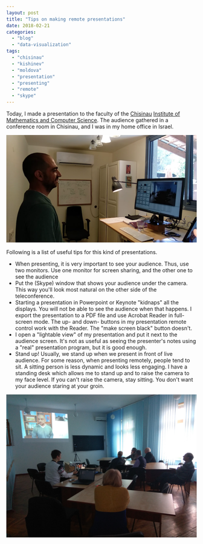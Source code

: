 ```yaml
---
layout: post
title: "Tips on making remote presentations"
date: 2018-02-21
categories: 
  - "blog"
  - "data-visualization"
tags: 
  - "chisinau"
  - "kishinev"
  - "moldova"
  - "presentation"
  - "presenting"
  - "remote"
  - "skype"
---
```


Today, I made a presentation to the faculty of the [Chisinau](http://www.math.md/en/) [Institute of Mathematics and Computer Science](http://www.math.md/en/). The audience gathered in a conference room in Chisinau, and I was in my home office in Israel.

![Me presenting in front of the computer](/assets/images/2018/02/presenting_over_skype.png)

Following is a list of useful tips for this kind of presentations.

- When presenting, it is very important to see your audience. Thus, use two monitors. Use one monitor for screen sharing, and the other one to see the audience
- Put the (Skype) window that shows your audience under the camera. This way you'll look most natural on the other side of the teleconference.
- Starting a presentation in Powerpoint or Keynote "kidnaps" all the displays. You will not be able to see the audience when that happens. I export the presentation to a PDF file and use Acrobat Reader in full-screen mode. The up- and down- buttons in my presentation remote control work with the Reader. The "make screen black" button doesn't.
- I open a "lightable view" of my presentation and put it next to the audience screen. It's not as useful as seeing the presenter's notes using a "real" presentation program, but it is good enough.
- Stand up! Usually, we stand up when we present in front of live audience. For some reason, when presenting remotely, people tend to sit. A sitting person is less dynamic and looks less engaging. I have a standing desk which allows me to stand up and to raise the camera to my face level. If you can't raise the camera, stay sitting. You don't want your audience staring at your groin.

![Auditorium in Chisinau showing me on their screen](/assets/images/2018/02/me_from_chisinau.jpg)
